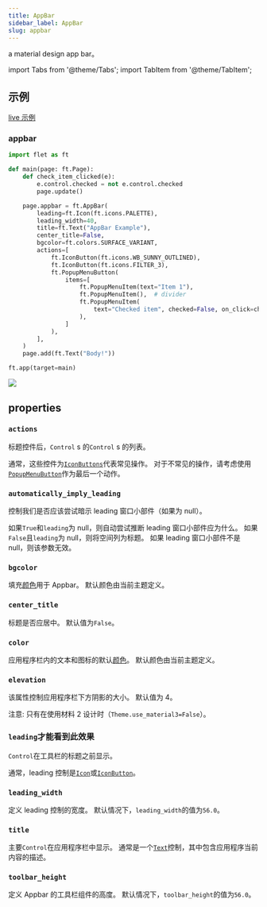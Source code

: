 ```yaml
---
title: AppBar
sidebar_label: AppBar
slug: appbar
---
```


a material design app bar。

import Tabs from '@theme/Tabs';
import TabItem from '@theme/TabItem';

## 示例

[live 示例](https://flet-controls-gallery.fly.dev/navigation/appbar)

### appbar

<Tabs groupId="language">
  <TabItem value="python" label="Python" default>

```python
import flet as ft

def main(page: ft.Page):
    def check_item_clicked(e):
        e.control.checked = not e.control.checked
        page.update()

    page.appbar = ft.AppBar(
        leading=ft.Icon(ft.icons.PALETTE),
        leading_width=40,
        title=ft.Text("AppBar Example"),
        center_title=False,
        bgcolor=ft.colors.SURFACE_VARIANT,
        actions=[
            ft.IconButton(ft.icons.WB_SUNNY_OUTLINED),
            ft.IconButton(ft.icons.FILTER_3),
            ft.PopupMenuButton(
                items=[
                    ft.PopupMenuItem(text="Item 1"),
                    ft.PopupMenuItem(),  # divider
                    ft.PopupMenuItem(
                        text="Checked item", checked=False, on_click=check_item_clicked
                    ),
                ]
            ),
        ],
    )
    page.add(ft.Text("Body!"))

ft.app(target=main)
```

  </TabItem>
</Tabs>

<img src="/website/img/docs/controls/app-bar/app-bar.gif" className="screenshot-40"/>

## properties

### `actions`

标题控件后，`Control` s 的`Control` s 的列表。

通常，这些控件为[`IconButtons`](iconbutton)代表常见操作。 对于不常见的操作，请考虑使用[`PopupMenuButton`](popupmenubutton)作为最后一个动作。

### `automatically_imply_leading`

控制我们是否应该尝试暗示 leading 窗口小部件（如果为 null）。

如果`True`和`leading`为 null，则自动尝试推断 leading 窗口小部件应为什么。 如果`False`且`leading`为 null，则将空间列为标题。 如果 leading 窗口小部件不是 null，则该参数无效。

### `bgcolor`

填充[颜色](/docs/guides/python/colors)用于 Appbar。 默认颜色由当前主题定义。

### `center_title`

标题是否应居中。 默认值为`False`。

### `color`

应用程序栏内的文本和图标的默认[颜色](/docs/guides/python/colors)。 默认颜色由当前主题定义。

### `elevation`

该属性控制应用程序栏下方阴影的大小。 默认值为 4。

注意: 只有在使用材料 2 设计时（`Theme.use_material3=False`）。

### `leading`才能看到此效果

`Control`在工具栏的标题之前显示。

通常，leading 控制是[`Icon`](icon)或[`IconButton`](iconbutton)。

### `leading_width`

定义 leading 控制的宽度。 默认情况下，`leading_width`的值为`56.0`。

### `title`

主要`Control`在应用程序栏中显示。 通常是一个[`Text`](text)控制，其中包含应用程序当前内容的描述。

### `toolbar_height`

定义 Appbar 的工具栏组件的高度。 默认情况下，`toolbar_height`的值为`56.0`。
